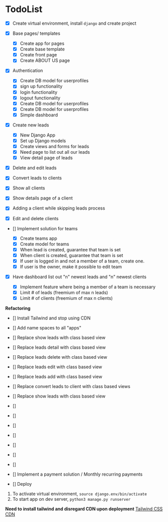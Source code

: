 # TodoList

- [x] Create virtual environment, install `django` and create project
- [x] Base pages/ templates

  - [x] Create app for pages
  - [x] Create base template
  - [x] Create front page
  - [x] Create ABOUT US page

- [x] Authentication

  - [x] Create DB model for userprofiles
  - [x] sign up functionality
  - [x] login functionality
  - [x] logout functionality
  - [x] Create DB model for userprofiles
  - [x] Create DB model for userprofiles
  - [x] Simple dashboard

- [x] Create new leads

  - [x] New Django App
  - [x] Set up Django models
  - [x] Create views and forms for leads
  - [x] Need page to list out all our leads
  - [x] View detail page of leads

- [x] Delete and edit leads
- [x] Convert leads to clients
- [x] Show all clients
- [x] Show details page of a client
- [x] Adding a client while skipping leads process
- [x] Edit and delete clients

- [] Implement solution for teams

  - [x] Create teams app
  - [x] Create model for teams
  - [x] When lead is created, guarantee that team is set
  - [x] When client is created, guarantee that team is set
  - [x] If user is logged in and not a member of a team, create one.
  - [x] If user is the owner, make it possible to edit team

- [x] Have dashboard list out "n" newest leads and "n" newest clients

  - [x] Implement feature where being a member of a team is necessary
  - [x] Limit # of leads (freemium of max n leads)
  - [x] Limit # of clients (freemium of max n clients)

**Refactoring**

- [] Install Tailwind and stop using CDN
- [] Add name spaces to all "apps"
- [] Replace show leads with class based view
- [] Replace leads detail with class based view
- [] Replace leads delete with class based view
- [] Replace leads edit with class based view
- [] Replace leads add with class based view
- [] Replace convert leads to client with class based views
- [] Replace show leads with class based view
- []
- []
- []
- []
- []
- []
- []

- [] Implement a payment solution / Monthly recurring payments
- [] Deploy

1. To activate virtual environment, `source django.env/bin/activate`
2. To start app on dev server, `python3 manage.py runserver`

**Need to install tailwind and disregard CDN upon deployment**
[Tailwind CSS CDN](https://tailwindcss.com/docs/installation/play-cdn)

